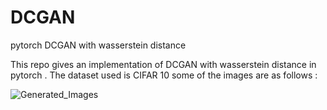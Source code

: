 # DCGAN
pytorch DCGAN with wasserstein distance

This repo gives an implementation of DCGAN with wasserstein distance in pytorch . The dataset used is CIFAR 10 some of the images are as follows :

![Generated_Images](https://github.com/rsn870/DCGAN/blob/master/fake_images/fake_samples.png?raw=true)


